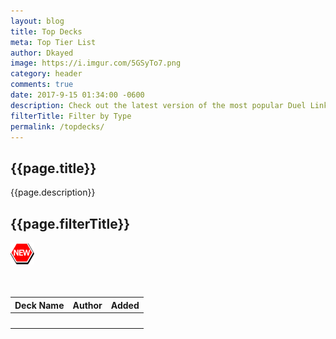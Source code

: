 ```yaml
---
layout: blog
title: Top Decks
meta: Top Tier List
author: Dkayed
image: https://i.imgur.com/5GSyTo7.png
category: header
comments: true
date: 2017-9-15 01:34:00 -0600
description: Check out the latest version of the most popular Duel Links decklists.
filterTitle: Filter by Type
permalink: /topdecks/  
---
```


## {{page.title}}

<p class="text-muted"> {{page.description}} </p>

## {{page.filterTitle}}

<div class="decktype-filter row" data-bind="foreach: allDeckTypes">
    <div class="btn-wrapper col-sm-6 col-md-4 col-lg-3">
        <img class="decktype-new" data-bind="css: { hidden: $root.deckTypeHasNewDecks($data) == false }" src="/img/new.png" />
        <div class="btn-decktype" data-bind="click: $root.filterByType">
            <img class="decktype-card" data-bind="attr: { src: 'http://yugiohprices.com/api/card_image/' + card }" />
            <span class="decktype-display" data-bind="text: display"></span>
            <!--<span data-bind="text: count"></span>-->
        </div>
    </div>
</div>

<table class="table" style="margin-top: 2rem;" id="topDeckTable">
    <thead>
        <tr>
            <th>Deck Name</th>
            <th>Author</th>
            <th>Added</th>
        </tr>
    </thead>
    <tbody data-bind="foreach: filteredDecks">
        <tr>
            <th>
                <div class="row">
                    <div class="col-lg-1">
                        <div class="thumbnail">
                            <img data-bind="attr: { src: 'http://yugiohprices.com/api/card_image/' + front }" class="portrait" />  
                        </div>
                    </div>
                    <div class="col-lg-11">
                        <a data-bind="text: name, attr: { href: '/topdecks' + url, title: name }"></a>    
                    </div>
                </div>
            </th>
            <th data-bind="text: author"></th>
            <th data-bind="text: created"></th>
        </tr>
    </tbody>
</table>